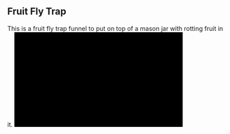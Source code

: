 ## Fruit Fly Trap

This is a fruit fly trap funnel to put on top of a mason jar with rotting fruit in it.
![alt text](https://github.com/WillWelker/3d-print/blob/master/fly-trap/fruit-fly.gif "Parts")
